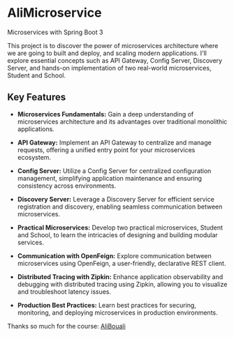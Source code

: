 # AliMicroservice

Microservices with Spring Boot 3

This project is  to discover the power of microservices architecture where we are going to built and deploy, and scaling modern applications. I'll explore essential concepts such as API Gateway, Config Server, Discovery Server, and hands-on implementation of two real-world microservices, Student and School.

##  Key Features


- **Microservices Fundamentals:** Gain a deep understanding of microservices architecture and its advantages over traditional monolithic applications.

- **API Gateway:** Implement an API Gateway to centralize and manage requests, offering a unified entry point for your microservices ecosystem.

- **Config Server:** Utilize a Config Server for centralized configuration management, simplifying application maintenance and ensuring consistency across environments.

- **Discovery Server:** Leverage a Discovery Server for efficient service registration and discovery, enabling seamless communication between microservices.

- **Practical Microservices:** Develop two practical microservices, Student and School, to learn the intricacies of designing and building modular services.

- **Communication with OpenFeign:** Explore communication between microservices using OpenFeign, a user-friendly, declarative REST client.

- **Distributed Tracing with Zipkin:** Enhance application observability and debugging with distributed tracing using Zipkin, allowing you to visualize and troubleshoot latency issues.

- **Production Best Practices:** Learn best practices for securing, monitoring, and deploying microservices in production environments.


Thanks so much for the course: [AliBouali](//github.com/ali-bouali)
